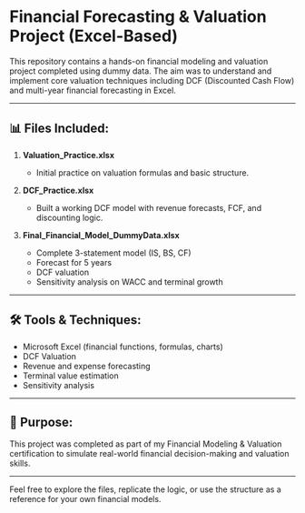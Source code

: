 # Financial Forecasting & Valuation Project (Excel-Based)

This repository contains a hands-on financial modeling and valuation project completed using dummy data. The aim was to understand and implement core valuation techniques including DCF (Discounted Cash Flow) and multi-year financial forecasting in Excel.

---

## 📊 Files Included:

1. **Valuation_Practice.xlsx**
   - Initial practice on valuation formulas and basic structure.

2. **DCF_Practice.xlsx**
   - Built a working DCF model with revenue forecasts, FCF, and discounting logic.

3. **Final_Financial_Model_DummyData.xlsx**
   - Complete 3-statement model (IS, BS, CF)
   - Forecast for 5 years
   - DCF valuation
   - Sensitivity analysis on WACC and terminal growth

---

## 🛠️ Tools & Techniques:
- Microsoft Excel (financial functions, formulas, charts)
- DCF Valuation
- Revenue and expense forecasting
- Terminal value estimation
- Sensitivity analysis

---

## 🎯 Purpose:
This project was completed as part of my Financial Modeling & Valuation certification to simulate real-world financial decision-making and valuation skills.

---

Feel free to explore the files, replicate the logic, or use the structure as a reference for your own financial models.
